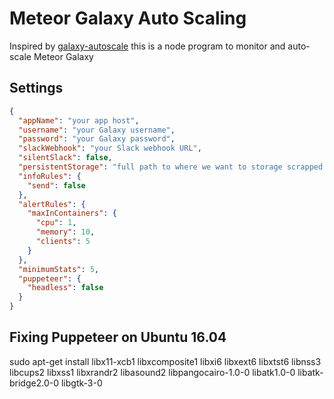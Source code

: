 # Meteor Galaxy Auto Scaling

Inspired by [galaxy-autoscale](https://github.com/jehartzog/galaxy-autoscale) this is a node 
program to monitor and auto-scale Meteor Galaxy

## Settings

```json
{
  "appName": "your app host",
  "username": "your Galaxy username",
  "password": "your Galaxy password",
  "slackWebhook": "your Slack webhook URL",
  "silentSlack": false,
  "persistentStorage": "full path to where we want to storage scrapped info",
  "infoRules": {
    "send": false
  },
  "alertRules": {
    "maxInContainers": {
      "cpu": 1,
      "memory": 10,
      "clients": 5
    }
  },
  "minimumStats": 5,
  "puppeteer": {
    "headless": false
  }
}

```

## Fixing Puppeteer on Ubuntu 16.04
sudo apt-get install libx11-xcb1 libxcomposite1 libxi6 libxext6 libxtst6 libnss3 libcups2 libxss1 libxrandr2 libasound2 libpangocairo-1.0-0 libatk1.0-0 libatk-bridge2.0-0 libgtk-3-0
